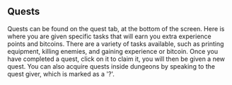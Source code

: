 ## Quests
Quests can be found on the quest tab, at the bottom of the screen. Here is where you are given specific tasks that will earn you extra experience points and bitcoins. There are a variety of tasks available, such as printing equipment, killing enemies, and gaining experience or bitcoin. Once you have completed a quest, click on it to claim it, you will then be given a new quest. You can also acquire quests inside dungeons by speaking to the quest giver, which is marked as a '?'.  
